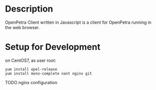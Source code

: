 Description
===========

OpenPetra Client written in Javascript is a client for OpenPetra running in the web browser.

Setup for Development
=====================

on CentOS7, as user root:

    yum install epel-release
    yum install mono-complete nant nginx git

TODO nginx configuration
